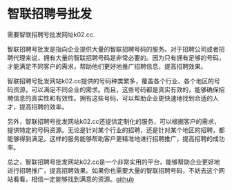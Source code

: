 # 智联招聘号批发

需要智联招聘号批发网址k02.cc.

智联招聘号批发是指向企业提供大量的智联招聘号码的服务。对于招聘公司或者招聘代理来说，拥有大量的智联招聘号码是非常必要的。因为只有拥有足够的号码，才能满足不同客户的需求，帮助他们更好地推广招聘信息，提高招聘效果。

智联招聘号批发网站k02.cc提供的号码种类繁多，覆盖各个行业、各个地区的号码资源，可以满足不同企业的需求。而且，这些号码都是真实有效的，能够确保招聘信息的真实性和有效性。拥有这些号码，可以帮助企业更快速地找到合适的人才，提高招聘的效率。

另外，智联招聘号批发网站k02.cc还提供定制化的服务，可以根据客户的需求，提供特定的号码资源。无论是针对某个行业的招聘，还是针对某个地区的招聘，都能够得到满足。这样的服务能够帮助客户更精准地进行招聘推广，提高招聘的成功率。

总之，智联招聘号批发网站k02.cc是一个非常实用的平台，能够帮助企业更好地进行招聘推广，提高招聘效果。如果你也需要大量的智联招聘号码，不妨去这个网站看看，相信一定能够找到满意的资源。[github](https://github.com)